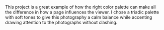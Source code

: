 This project is a great example of how the right color palette can make all the difference in how a page influences the viewer.
I chose a triadic palette with soft tones to give this photography a calm balance while accenting drawing attention to the photographs without clashing. 
